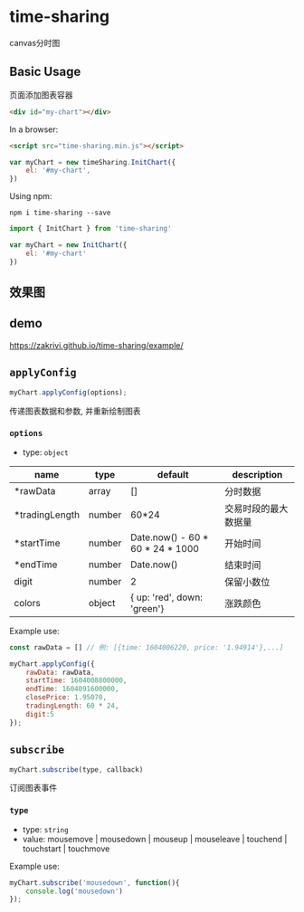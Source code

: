 # time-sharing

canvas分时图


## Basic Usage

页面添加图表容器

```html
<div id="my-chart"></div>
```

In a browser:

```html
<script src="time-sharing.min.js"></script>
```
```javascript
var myChart = new timeSharing.InitChart({
    el: '#my-chart',
})
```

Using npm:

```shell
npm i time-sharing --save
```
```javascript
import { InitChart } from 'time-sharing'

var myChart = new InitChart({
    el: '#my-chart'
})
```

## 效果图

## demo

<https://zakrivi.github.io/time-sharing/example/>


## `applyConfig`

```js
myChart.applyConfig(options);
```

传递图表数据和参数, 并重新绘制图表

### <a id="dir">`options`</a>
* type: `object`

|name|type|default| description|
|-----|---|--------|----|
| *rawData | array | [] | 分时数据 |
| *tradingLength | number | 60*24 | 交易时段的最大数据量 |
| *startTime | number | Date.now() - 60 * 60 * 24 * 1000 | 开始时间 |
| *endTime | number | Date.now() | 结束时间 |
| digit | number | 2 | 保留小数位 |
| colors | object | { up: 'red', down: 'green'} | 涨跌颜色 |

Example use:

```js
const rawData = [] // 例: [{time: 1604006220, price: '1.94914'},...]

myChart.applyConfig({
    rawData: rawData, 
    startTime: 1604008800000, 
    endTime: 1604091600000,
    closePrice: 1.95070,
    tradingLength: 60 * 24, 
    digit:5
});
```

## `subscribe`

```javascript
myChart.subscribe(type, callback)
```

订阅图表事件

### <a id="dir">`type`</a>
* type: `string`
* value: mousemove | mousedown | mouseup | mouseleave | touchend | touchstart | touchmove

Example use:

```js
myChart.subscribe('mousedown', function(){
    console.log('mousedown')
});
```